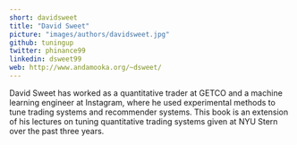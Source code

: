 ```yaml
---
short: davidsweet
title: "David Sweet"
picture: "images/authors/davidsweet.jpg"
github: tuningup
twitter: phinance99
linkedin: dsweet99
web: http://www.andamooka.org/~dsweet/
---
```


David Sweet has worked as a quantitative trader at GETCO and a machine learning engineer at Instagram, where he used experimental methods to tune trading systems and recommender systems. This book is an extension of his lectures on tuning quantitative trading systems given at NYU Stern over the past three years.